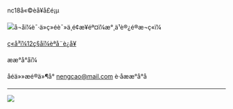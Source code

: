 nc18å«©èå¥å£é¡µ



![](/favicon.ico)å¬åï¼è¯·ä»ç»éè¯»ä¸é¢æ­¥éª¤ï¼æ°¸ä¹è®¿é®æ¬ç«ï¼

[ç«å³ï¼12ç§åï¼èªå¨è¿å¥](#)

ææ°å°åï¼




åéä»»æé®ä»¶å° [nengcao@mail.com](mailto:nengcao@mail.com) è·åææ°å°å

---

  
![](/images/af7fda23-61c5-4fc3-86f6-5ca8c6cf6ea2_80.jpg)